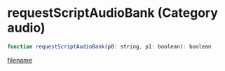 # requestScriptAudioBank (Category audio)

```js
function requestScriptAudioBank(p0: string, p1: boolean): boolean
```

[filename](requestScriptAudioBank_m.md ':include')